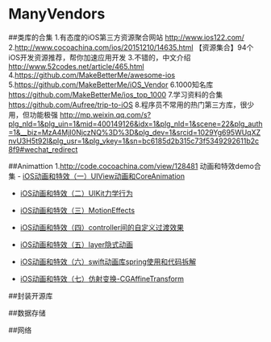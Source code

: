 # ManyVendors

##类库的合集
	1.有态度的iOS第三方资源聚合网站  http://www.ios122.com/
	2.http://www.cocoachina.com/ios/20151210/14635.html 【资源集合】94个iOS开发资源推荐，帮你加速应用开发
	3.不错的，中文介绍 http://www.52codes.net/article/465.html
	4.https://github.com/MakeBetterMe/awesome-ios
	5.https://github.com/MakeBetterMe/iOS_Vendor
	6.1000知名库 https://github.com/MakeBetterMe/ios_top_1000
	7.学习资料的合集  https://github.com/Aufree/trip-to-iOS
	8.程序员不常用的热门第三方库，很少用，但功能极强 http://mp.weixin.qq.com/s?plg_nld=1&plg_uin=1&mid=400149126&idx=1&plg_nld=1&scene=22&plg_auth=1&__biz=MzA4MjI0NjczNQ%3D%3D&plg_dev=1&srcid=1029Yg695WUqXZnvU3H5t92I&plg_usr=1&plg_vkey=1&sn=bc6185d2b315c73f5349292611b2c8f9#wechat_redirect

##Animattion
	1.http://code.cocoachina.com/view/128481 动画和特效demo合集
	- [iOS动画和特效（一）UIView动画和CoreAnimation](http://liuyanwei.jumppo.com/2015/10/30/iOS-Animation-UIViewAndCoreAnimation.html)

- [iOS动画和特效（二）UIKit力学行为](http://liuyanwei.jumppo.com/2015/10/30/iOS-UIKit-Dynamics.html)

- [iOS动画和特效（三）MotionEffects](http://liuyanwei.jumppo.com/2015/11/01/iOS-MotionEffects.html)

- [iOS动画和特效（四）controller间的自定义过渡效果](http://liuyanwei.jumppo.com/2015/11/06/iOS-controller-transitioning.html)

- [iOS动画和特效（五）layer隐式动画](http://liuyanwei.jumppo.com/2015/11/16/iOS-Implicit-Animation.html)

- [iOS动画和特效（六）swift动画库spring使用和代码拆解](http://liuyanwei.jumppo.com/2015/11/22/iOS-library-spring.html)

- [iOS动画和特效（七）仿射变换-CGAffineTransform](http://liuyanwei.jumppo.com/2015/11/24/iOS-affine-transfermation-animation.html)

##封装开源库


##数据存储


##网络

